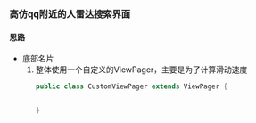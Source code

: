 ### 高仿qq附近的人雷达搜索界面
#### 思路

 - 底部名片
	1. 整体使用一个自定义的ViewPager，主要是为了计算滑动速度
		``` java
		public class CustomViewPager extends ViewPager {
		
		
		}
		```


